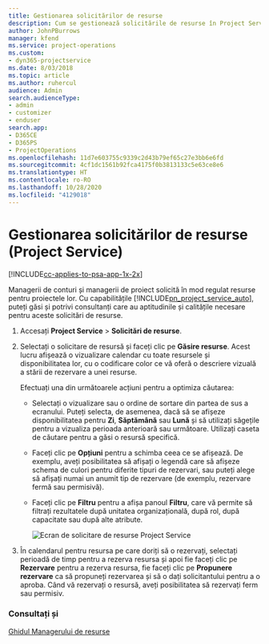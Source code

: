 ```yaml
---
title: Gestionarea solicitărilor de resurse
description: Cum se gestionează solicitările de resurse în Project Service
author: JohnPBurrows
manager: kfend
ms.service: project-operations
ms.custom:
- dyn365-projectservice
ms.date: 8/03/2018
ms.topic: article
ms.author: ruhercul
audience: Admin
search.audienceType:
- admin
- customizer
- enduser
search.app:
- D365CE
- D365PS
- ProjectOperations
ms.openlocfilehash: 11d7e603755c9339c2d43b79ef65c27e3bb6e6fd
ms.sourcegitcommit: 4cf1dc1561b92fca4175f0b3813133c5e63ce8e6
ms.translationtype: HT
ms.contentlocale: ro-RO
ms.lasthandoff: 10/28/2020
ms.locfileid: "4129018"
---
```

# <a name="manage-resource-requests-project-service"></a>Gestionarea solicitărilor de resurse (Project Service)

[!INCLUDE[cc-applies-to-psa-app-1x-2x](../includes/cc-applies-to-psa-app-1x-2x.md)]

Managerii de conturi și managerii de proiect solicită în mod regulat resurse pentru proiectele lor. Cu capabilitățile [!INCLUDE[pn_project_service_auto](../includes/pn-project-service-auto.md)], puteți găsi și potrivi consultanți care au aptitudinile și calitățile necesare pentru aceste solicitări de resurse.  
  
1. Accesați **Project Service** > **Solicitări de resurse**.  
  
2. Selectați o solicitare de resursă și faceți clic pe **Găsire resurse**. Acest lucru afișează o vizualizare calendar cu toate resursele și disponibilitatea lor, cu o codificare color ce vă oferă o descriere vizuală a stării de rezervare a unei resurse.  
  
    Efectuați una din următoarele acțiuni pentru a optimiza căutarea:  
  
   -   Selectați o vizualizare sau o ordine de sortare din partea de sus a ecranului. Puteți selecta, de asemenea, dacă să se afișeze disponibilitatea pentru **Zi**, **Săptămână** sau **Lună** și să utilizați săgețile pentru a vizualiza perioada anterioară sau următoare. Utilizați caseta de căutare pentru a găsi o resursă specifică.  
  
   -   Faceți clic pe **Opțiuni** pentru a schimba ceea ce se afișează. De exemplu, aveți posibilitatea să afișați o legendă care să afișeze schema de culori pentru diferite tipuri de rezervari, sau puteți alege să afișați numai un anumit tip de rezervare (de exemplu, rezervare fermă sau permisivă).  
  
   -   Faceți clic pe **Filtru** pentru a afișa panoul **Filtru**, care vă permite să filtrați rezultatele după unitatea organizațională, după rol, după capacitate sau după alte atribute.  
  
       ![Ecran de solicitare de resurse Project Service](../psa/media/project-service-resource-request-screen.png "Ecran de solicitare de resurse Project Service")  
  
3. În calendarul pentru resursa pe care doriți să o rezervați, selectați perioadă de timp pentru a rezerva resursa și apoi fie faceți clic pe **Rezervare** pentru a rezerva resursa, fie faceți clic pe **Propunere rezervare** ca să propuneți rezervarea și să o dați solicitantului pentru a o aproba. Când vă rezervați o resursă, aveți posibilitatea să rezervați ferm sau permisiv.  
  
### <a name="see-also"></a>Consultați și  
 [Ghidul Managerului de resurse](../psa/resource-manager-guide.md)
